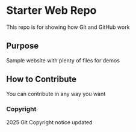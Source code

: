 # Starter Web Repo
This repo is for showing how Git and GitHub work

## Purpose
Sample website with plenty of files for demos

## How to Contribute
You can contribute in any way you want

### Copyright
2025 Git Copyright notice updated